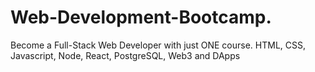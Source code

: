 # Web-Development-Bootcamp.
Become a Full-Stack Web Developer with just ONE course. HTML, CSS, Javascript, Node, React, PostgreSQL, Web3 and DApps

